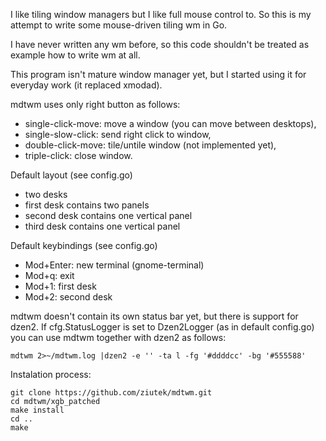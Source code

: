 I like tiling window managers but I like full mouse control to. So this is my
attempt to write some mouse-driven tiling wm in Go.

I have never written any wm before, so this code shouldn't be treated as example
how to write wm at all.

This program isn't mature window manager yet, but I started using it for
everyday work (it replaced xmodad).

mdtwm uses only right button as follows:

- single-click-move: move a window (you can move between desktops),
- single-slow-click: send right click to window,
- double-click-move: tile/untile window (not implemented yet),
- triple-click: close window.

Default layout (see config.go)

- two desks
- first desk contains two panels
- second desk contains one vertical panel
- third desk contains one vertical panel

Default keybindings (see config.go)

- Mod+Enter: new terminal (gnome-terminal)
- Mod+q: exit
- Mod+1: first desk
- Mod+2: second desk

mdtwm doesn't contain its own status bar yet, but there is support for dzen2. If
cfg.StatusLogger is set to Dzen2Logger (as in default config.go) you can use
mdtwm together with dzen2 as follows:

    mdtwm 2>~/mdtwm.log |dzen2 -e '' -ta l -fg '#ddddcc' -bg '#555588'

Instalation process:

    git clone https://github.com/ziutek/mdtwm.git
    cd mdtwm/xgb_patched
    make install
    cd ..
    make

